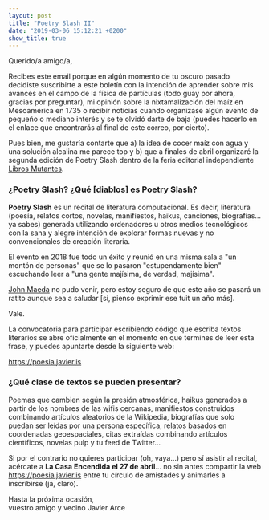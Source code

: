```yaml
---
layout: post
title: "Poetry Slash II"
date: "2019-03-06 15:12:21 +0200"
show_title: true
---
```


Querido/a amigo/a,

Recibes este email porque en algún momento de tu oscuro pasado decidiste suscribirte a este boletín con la intención de aprender sobre mis avances en el campo de la física de partículas (todo guay por ahora, gracias por preguntar), mi opinión sobre la nixtamalización del maíz en Mesoamérica en 1735 o recibir noticias cuando organizase algún evento de pequeño o mediano interés y se te olvidó darte de baja (puedes hacerlo en el enlace que encontrarás al final de este correo, por cierto). 

<!-- more -->

Pues bien, me gustaría contarte que a) la idea de cocer maíz con agua y una solución alcalina me parece top y b) que a finales de abril organizaré la segunda edición de Poetry Slash dentro de la feria editorial independiente [Libros Mutantes](http://librosmutantes.com).

### ¿Poetry Slash? ¿Qué [diablos] es Poetry Slash?

**Poetry Slash** es un recital de literatura computacional. Es decir, literatura (poesía, relatos cortos, novelas, manifiestos, haikus, canciones, biografías… ya sabes) generada utilizando ordenadores u otros medios tecnológicos con la sana y alegre intención de explorar formas nuevas y no convencionales de creación literaria. 

El evento en 2018 fue todo un éxito y reunió en una misma sala a "un montón de personas" que se lo pasaron "estupendamente bien" escuchando leer a "una gente majísima, de verdad, majísima".

[John Maeda](https://twitter.com/johnmaeda/status/974264890088198144) no pudo venir, pero estoy seguro de que este año se pasará un ratito aunque sea a saludar [sí, pienso exprimir ese tuit un año más].

Vale. 

La convocatoria para participar escribiendo código que escriba textos literarios se abre oficialmente en el momento en que termines de leer esta frase, y puedes apuntarte desde la siguiente web:

https://poesia.javier.is

### ¿Qué clase de textos se pueden presentar?

Poemas que cambien según la presión atmosférica, haikus generados a partir de los nombres de las wifis cercanas, manifiestos construidos combinando artículos aleatorios de la Wikipedia, biografías que solo puedan ser leídas por una persona específica, relatos basados en coordenadas geoespaciales, citas extraídas combinando artículos científicos, novelas pulp y tu feed de Twitter…

Si por el contrario no quieres participar (oh, vaya…) pero sí asistir al recital, acércate a **La Casa Encendida el 27 de abril**… no sin antes compartir la web https://poesia.javier.is ​entre tu círculo de amistades y animarles a inscribirse (ja, claro).

Hasta la próxima ocasión,  
vuestro amigo y vecino Javier Arce

